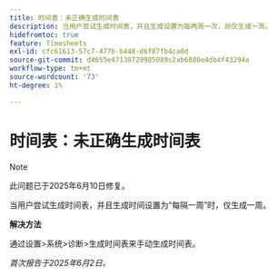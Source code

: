 ```yaml
---
title: 时间表：未正确生成时间表
description: 当用户尝试生成时间表，并且生成设置为每两周一次，则仅生成一周。
hidefromtoc: true
feature: Timesheets
exl-id: cfc61613-57c7-477b-b448-d6f87fb4ca0d
source-git-commit: d4655e47130729985089c2ab6880e4db4f43294a
workflow-type: tm+mt
source-wordcount: '73'
ht-degree: 1%

---
```


# 时间表：未正确生成时间表

>[!NOTE]
>
>此问题已于2025年6月10日修复。

当用户尝试生成时间表，并且生成时间设置为“每隔一周”时，仅生成一周。

**解决方法**

通过设置>系统>诊断>生成时间表来手动生成时间表。

_首次报告于2025年6月2日。_

